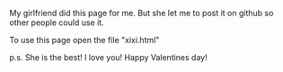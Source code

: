 My girlfriend did this page for me. But she let me to post it on github so other people could use it.



To use this page open the file "xixi.html"


p.s. She is the best!
I love you! Happy Valentines day!
